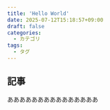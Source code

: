 ```yaml
---
title: 'Hello World'
date: 2025-07-12T15:18:57+09:00
draft: false
categories:
  - カテゴリ
tags:
  - タグ
---
```


## 記事
あああああああああああああああ